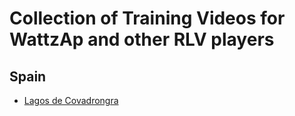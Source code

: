 Collection of Training Videos for WattzAp and other RLV players
===============================================================

Spain
-----

  * [Lagos de Covadrongra](Lagos_de_Covadronga/README.md)
